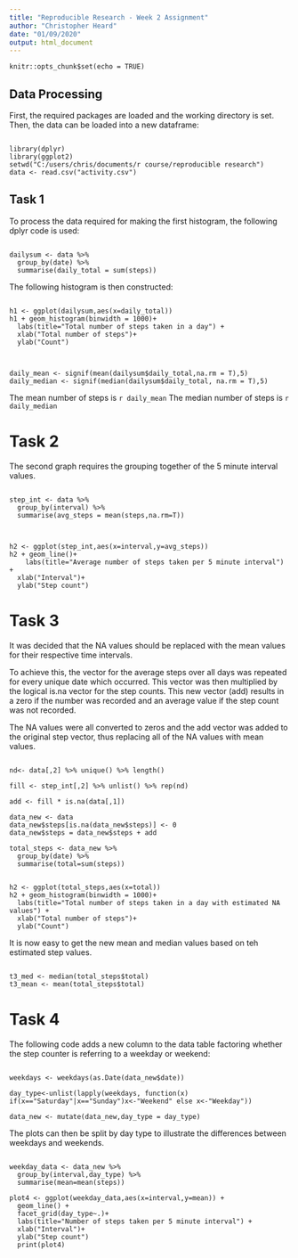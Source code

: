 ```yaml
---
title: "Reproducible Research - Week 2 Assignment"
author: "Christopher Heard"
date: "01/09/2020"
output: html_document
---
```


```{r setup, include=FALSE}
knitr::opts_chunk$set(echo = TRUE)
```

## Data Processing

First, the required packages are loaded and the working directory is set. Then, the data can be loaded into a new dataframe:
```{r data1}

library(dplyr)
library(ggplot2)
setwd("C:/users/chris/documents/r course/reproducible research")
data <- read.csv("activity.csv")

```

## Task 1

To process the data required for making the first histogram, the following dplyr code is used:

```{r task1}

dailysum <- data %>%
  group_by(date) %>%
  summarise(daily_total = sum(steps))

```

The following histogram is then constructed:

```{r plot1}

h1 <- ggplot(dailysum,aes(x=daily_total))
h1 + geom_histogram(binwidth = 1000)+
  labs(title="Total number of steps taken in a day") +
  xlab("Total number of steps")+
  ylab("Count")


```


```{r task1averages}

daily_mean <- signif(mean(dailysum$daily_total,na.rm = T),5)
daily_median <- signif(median(dailysum$daily_total, na.rm = T),5)

```

The mean number of steps is `r daily_mean`
The median number of steps is `r daily_median`

# Task 2

The second graph requires the grouping together of the 5 minute interval values. 

```{r task2}

step_int <- data %>%
  group_by(interval) %>%
  summarise(avg_steps = mean(steps,na.rm=T))
  
```



```{r plot2}

h2 <- ggplot(step_int,aes(x=interval,y=avg_steps))
h2 + geom_line()+
    labs(title="Average number of steps taken per 5 minute interval") +
  xlab("Interval")+
  ylab("Step count")

```

# Task 3

It was decided that the NA values should be replaced with the mean values for their respective time intervals.

To achieve this, the vector for the average steps over all days was repeated for every unique date which occurred. This vector was then multiplied by the logical is.na vector for the step counts. This new vector (add) results in a zero if the number was recorded and an average value if the step count was not recorded.

The NA values were all converted to zeros and the add vector was added to the original step vector, thus replacing all of the NA values with mean values.


```{r task3}

nd<- data[,2] %>% unique() %>% length()

fill <- step_int[,2] %>% unlist() %>% rep(nd)

add <- fill * is.na(data[,1])

data_new <- data
data_new$steps[is.na(data_new$steps)] <- 0
data_new$steps = data_new$steps + add

total_steps <- data_new %>%
  group_by(date) %>%
  summarise(total=sum(steps))

```



```{r plot3}

h2 <- ggplot(total_steps,aes(x=total))
h2 + geom_histogram(binwidth = 1000)+
  labs(title="Total number of steps taken in a day with estimated NA values") +
  xlab("Total number of steps")+
  ylab("Count")

```

It is now easy to get the new mean and median values based on teh estimated step values.

```{r task3averages}

t3_med <- median(total_steps$total)
t3_mean <- mean(total_steps$total)

```

# Task 4

The following code adds a new column to the data table factoring whether the step counter is referring to a weekday or weekend:

```{r task4}

weekdays <- weekdays(as.Date(data_new$date))

day_type<-unlist(lapply(weekdays, function(x) if(x=="Saturday"|x=="Sunday")x<-"Weekend" else x<-"Weekday"))

data_new <- mutate(data_new,day_type = day_type)

```

The plots can then be split by day type to illustrate the differences between weekdays and weekends.

```{r plot4}

weekday_data <- data_new %>% 
  group_by(interval,day_type) %>% 
  summarise(mean=mean(steps))

plot4 <- ggplot(weekday_data,aes(x=interval,y=mean)) +
  geom_line() +
  facet_grid(day_type~.)+
  labs(title="Number of steps taken per 5 minute interval") +
  xlab("Interval")+
  ylab("Step count")
  print(plot4)

```
